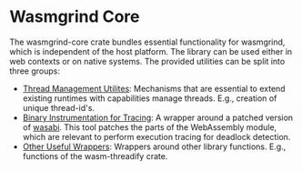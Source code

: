 # Wasmgrind Core
The wasmgrind-core crate bundles essential functionality for wasmgrind, which is independent of the host platform. The library can be used either in web contexts or on native systems. The provided utilities can be split into three groups:
- [Thread Management Utilites](./wasmgrind_core/thread_management.md): Mechanisms that are essential to extend existing runtimes with capabilities manage threads. E.g., creation of unique thread-id's.
- [Binary Instrumentation for Tracing](./wasmgrind_core/wasm_instrumentation.md): A wrapper around a patched version of [wasabi](https://github.com/AFKoffee/wasabi/tree/embedder-agnostic-api). This tool patches the parts of the WebAssembly module, which are relevant to perform execution tracing for deadlock detection.
- [Other Useful Wrappers](./wasmgrind_core/other_wrappers.md): Wrappers around other library functions. E.g., functions of the wasm-threadify crate.